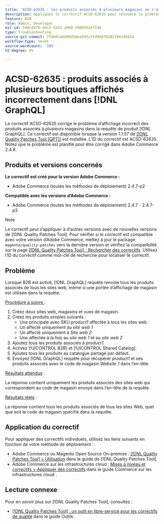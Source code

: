 ```yaml
---
title: 'ACSD-62635 : les produits associés à plusieurs magasins ne s’affichent pas correctement dans  [!DNL GraphQL]'
description: Appliquez le correctif ACSD-62635 pour résoudre le problème d’Adobe Commerce en raison duquel les produits associés à plusieurs magasins ne s’affichent pas correctement dans la requête  [!DNL GraphQL]  produit.
feature: B2B
role: Admin, Developer
exl-id: 540cd37b-4dc5-42d1-a968-2989262effdd
type: Troubleshooting
source-git-commit: 7fdb02a6d89d50ea593c5fd99d78101f89198424
workflow-type: tm+mt
source-wordcount: '385'
ht-degree: 0%

---
```


# ACSD-62635 : produits associés à plusieurs boutiques affichés incorrectement dans [!DNL GraphQL]

Le correctif ACSD-62635 corrige le problème d’affichage incorrect des produits associés à plusieurs magasins dans la requête de produit [!DNL GraphQL]. Ce correctif est disponible lorsque la version 1.1.57 de [[!DNL Quality Patches Tool (QPT)]](https://experienceleague.adobe.com/docs/commerce-operations/tools/quality-patches-tool/usage.html) est installée. L’ID du correctif est ACSD-62635. Notez que le problème est planifié pour être corrigé dans Adobe Commerce 2.4.8.

## Produits et versions concernés

**Le correctif est créé pour la version Adobe Commerce :**

* Adobe Commerce (toutes les méthodes de déploiement) 2.4.7-p2

**Compatible avec les versions d’Adobe Commerce :**

* Adobe Commerce (toutes les méthodes de déploiement) 2.4.7 - 2.4.7-p3

>[!NOTE]
>
>Le correctif peut s’appliquer à d’autres versions avec de nouvelles versions de [!DNL Quality Patches Tool]. Pour vérifier si le correctif est compatible avec votre version d’Adobe Commerce, mettez à jour le package `magento/quality-patches` vers la dernière version et vérifiez la compatibilité sur la page [[!DNL Quality Patches Tool] : Rechercher des correctifs](https://experienceleague.adobe.com/tools/commerce-quality-patches/index.html). Utilisez l’ID du correctif comme mot-clé de recherche pour localiser le correctif.

## Problème

Lorsque B2B est activé, [!DNL GraphQL] requête renvoie tous les produits associés de tous les sites web, même si une portée d’affichage de magasin est utilisée dans la requête.

<u>Procédure à suivre </u> :

1. Créez deux sites web, magasins et vues de magasin.
1. Créez les produits simples suivants :
   * Une principale avec SKU *product1* affectée à tous les sites web
   * Un affecté uniquement au *site web 1*
   * Un affecté uniquement à *Site web 2*
   * Une affectée à la fois au *site web 1* et au *site web 2*
1. Ajoutez tous les produits associés à *product1*.
1. Activez [!UICONTROL B2B] et [!UICONTROL Shared Catalog].
1. Ajoutez tous les produits au catalogue partagé par défaut.
1. Envoyez [!DNL GraphQL] requête pour récupérer *product1* et ses produits associés avec le code de magasin *Website 1* dans l’en-tête.

<u>Résultats attendus</u> :

La réponse contient uniquement les produits associés des sites web qui correspondent au code de magasin envoyé dans l’en-tête de la requête.

<u>Résultats réels</u> :

La réponse contient tous les produits associés de tous les sites Web, quel que soit le code de magasin spécifié dans la requête.

## Application du correctif

Pour appliquer des correctifs individuels, utilisez les liens suivants en fonction de votre méthode de déploiement :

* Adobe Commerce ou Magento Open Source On-premise : [[!DNL Quality Patches Tool] > Utilisation](/help/tools/quality-patches-tool/usage.md) dans le guide de [!DNL Quality Patches Tool].
* Adobe Commerce sur les infrastructures cloud : [Mises à niveau et correctifs > Appliquer des correctifs](https://experienceleague.adobe.com/docs/commerce-cloud-service/user-guide/develop/upgrade/apply-patches.html) dans le guide Commerce sur les infrastructures cloud .

## Lecture connexe

Pour en savoir plus sur [!DNL Quality Patches Tool], consultez :

* [[!DNL Quality Patches Tool] : un outil en libre-service pour les correctifs de qualité](/help/tools/quality-patches-tool/quality-patches-tool-to-self-serve-quality-patches.md) dans le guide Outils .
